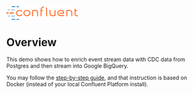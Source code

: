 ![image](./images/confluent-logo-300-2.png)

# Overview

This demo shows how to enrich event stream data with CDC data from Postgres and then stream into Google BigQuery.

You may follow the [step-by-step guide](dwh2cloud.adoc), and that instruction is based on Docker (instead of your local Confluent Platform install).
